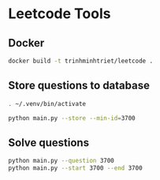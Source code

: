 # Leetcode Tools

## Docker

```sh
docker build -t trinhminhtriet/leetcode .
```

## Store questions to database

```sh
. ~/.venv/bin/activate

python main.py --store --min-id=3700
```

## Solve questions

```sh
python main.py --question 3700
python main.py --start 3700 --end 3700
```
